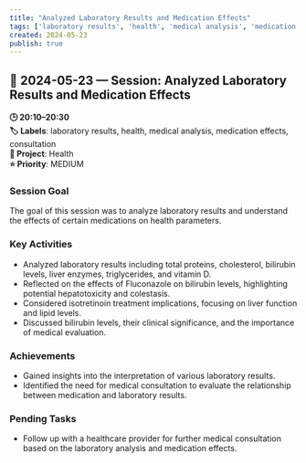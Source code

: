 ```yaml
---
title: "Analyzed Laboratory Results and Medication Effects"
tags: ['laboratory results', 'health', 'medical analysis', 'medication effects', 'consultation']
created: 2024-05-23
publish: true
---
```


## 📅 2024-05-23 — Session: Analyzed Laboratory Results and Medication Effects

**🕒 20:10–20:30**  
**🏷️ Labels**: laboratory results, health, medical analysis, medication effects, consultation  
**📂 Project**: Health  
**⭐ Priority**: MEDIUM  


### Session Goal
The goal of this session was to analyze laboratory results and understand the effects of certain medications on health parameters.

### Key Activities
- Analyzed laboratory results including total proteins, cholesterol, bilirubin levels, liver enzymes, triglycerides, and vitamin D.
- Reflected on the effects of Fluconazole on bilirubin levels, highlighting potential hepatotoxicity and colestasis.
- Considered isotretinoin treatment implications, focusing on liver function and lipid levels.
- Discussed bilirubin levels, their clinical significance, and the importance of medical evaluation.

### Achievements
- Gained insights into the interpretation of various laboratory results.
- Identified the need for medical consultation to evaluate the relationship between medication and laboratory results.

### Pending Tasks
- Follow up with a healthcare provider for further medical consultation based on the laboratory analysis and medication effects.
